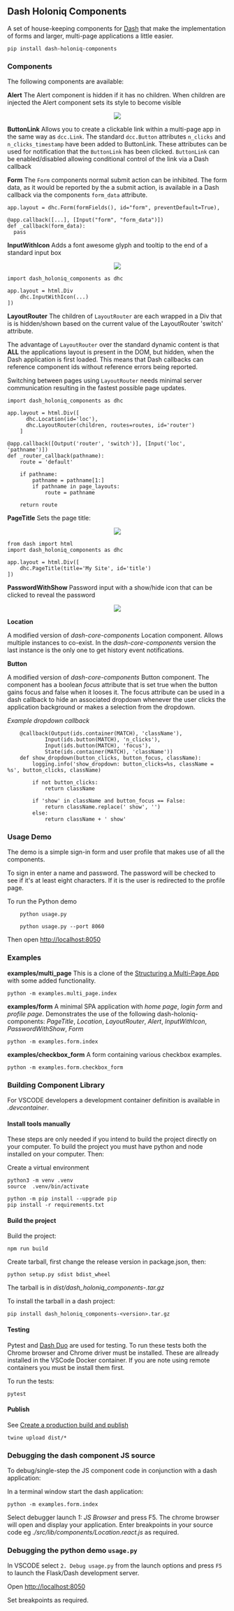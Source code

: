 ## Dash Holoniq Components

A set of house-keeping components for [Dash][dash-homepage] that make the
implementation of forms and larger, multi-page applications a
little easier.

    pip install dash-holoniq-components

### Components

The following components are available:

**Alert** The Alert component is hidden if it has no children. When children are injected the Alert
component sets its style to become visible

<p align="center"><img src="docs/img/alert-example.png"></p>


**ButtonLink** Allows you to create a clickable link within a multi-page app in
the same way as `dcc.Link`. The standard `dcc.Button` attributes `n_clicks` and `n_clicks_timestamp` have been
added to ButtonLink. These attributes can be used for notification that the `ButtonLink` has
been clicked. `ButtonLink` can be enabled/disabled allowing conditional control of the link via a Dash callback

**Form** The `Form` components normal submit action can be inhibited. The form data, as it would be
reported by the a submit action, is available in a Dash callback via the components `form_data` attribute.

```
app.layout = dhc.Form(formFields(), id="form", preventDefault=True),

@app.callback([...], [Input("form", "form_data")])
def _callback(form_data):
  pass
```

**InputWithIcon** Adds a font awesome glyph and tooltip to the end of a standard input box

<p align="center"><img src="docs/img/input-with-icon-example.png"></p>

```
import dash_holoniq_components as dhc

app.layout = html.Div
    dhc.InputWithIcon(...)
])

```

**LayoutRouter** The children of `LayoutRouter` are each wrapped in a Div that is
is hidden/shown based on the current value of the LayoutRouter 'switch' attribute.

The advantage of `LayoutRouter` over the standard dynamic content is that **ALL** the applications
layout is present in the DOM, but hidden, when the Dash application is first loaded. This means
that Dash callbacks can reference component ids without reference errors being reported.

Switching between pages using `LayoutRouter` needs minimal server communication resulting in
the fastest possible page updates.

```
import dash_holoniq_components as dhc

app.layout = html.Div([
      dhc.Location(id='loc'),
      dhc.LayoutRouter(children, routes=routes, id='router')
    ]

@app.callback([Output('router', 'switch')], [Input('loc', 'pathname')])
def _router_callback(pathname):
    route = 'default'

    if pathname:
        pathname = pathname[1:]
        if pathname in page_layouts:
            route = pathname

    return route
```

**PageTitle** Sets the page title:

<p align="center"><img src="docs/img/page-title-example.png"></p>

```
from dash import html
import dash_holoniq_components as dhc

app.layout = html.Div([
    dhc.PageTitle(title='My Site', id='title')
])

```

**PasswordWithShow** Password input with a show/hide icon that can be clicked to reveal the password

<p align="center"><img src="docs/img/password-example.png"></p>

**Location**

A modified version of *dash-core-components* Location component. Allows multiple instances
to co-exist. In the *dash-core-components* version the last instance is the only one
to get history event notifications.

**Button**

A modified version of *dash-core-components* Button component. The component
has a boolean *focus* attribute that is set true when the button gains
focus and false when it looses it. The focus attribute can be used in a dash
callback to hide an associated dropdown whenever the user clicks
the application background or makes a selection from the dropdown.

*Example dropdown callback*
```
    @callback(Output(ids.container(MATCH), 'className'),
            Input(ids.button(MATCH), 'n_clicks'),
            Input(ids.button(MATCH), 'focus'),
            State(ids.container(MATCH), 'className'))
    def show_dropdown(button_clicks, button_focus, className):
        logging.info('show_dropdown: button_clicks=%s, className = %s', button_clicks, className)

        if not button_clicks:
            return className

        if 'show' in className and button_focus == False:
            return className.replace(' show', '')
        else:
            return className + ' show'
```
### Usage Demo

The demo is a simple sign-in form and user profile that makes use of all the components.

To sign in enter a name and password. The password will be checked to see if it's at least
eight characters. If it is the user is redirected to the profile page.

To run the Python demo

        python usage.py

        python usage.py --port 8060

Then open [http://localhost:8050](http://localhost:8050)

### Examples

**examples/multi_page** This is a clone of the [Structuring a Multi-Page App] with
some added functionality.

    python -m examples.multi_page.index

**examples/form** A minimal SPA application with *home page*, *login form* and *profile page*.
Demonstrates the use of the following dash-holoniq-components: *PageTitle*, *Location*,
*LayoutRouter*, *Alert*, *InputWithIcon*, *PasswordWithShow*, *Form*

    python -m examples.form.index

**examples/checkbox_form** A form containing various checkbox examples.

    python -m examples.form.checkbox_form

### Building Component Library

For VSCODE developers a development container definition is
available in *.devcontainer*.

#### Install tools manually

These steps are only needed if you intend to build the project directly
on your computer. To build the project you must have python
and node installed on your computer. Then:

Create a virtual environment

```
python3 -m venv .venv
source  .venv/bin/activate

python -m pip install --upgrade pip
pip install -r requirements.txt
```
#### Build the project

Build the project:

    npm run build

Create tarball, first change the release version in package.json, then:

    python setup.py sdist bdist_wheel

The tarball is in *dist/dash_holoniq_components-<version>.tar.gz*

To install the tarball in a dash project:

    pip install dash_holoniq_components-<version>.tar.gz

#### Testing

Pytest and [Dash Duo](https://dash.plotly.com/testing) are used for testing. To run
these tests both the Chrome browser and Chrome driver must be installed. These are
allready installed in the VSCode Docker container. If you are note using remote containers
you must be install them first.

To run the tests:

    pytest

#### Publish

See [Create a production build and publish]

    twine upload dist/*

### Debugging the dash component JS source

To debug/single-step the JS component code in conjunction with a dash application:

In a terminal window start the dash application:

    python -m examples.form.index

Select debugger launch *1: JS Browser* and press F5. The chrome browser
will open and display your application. Enter breakpoints in your source
code eg *./src/lib/components/Location.react.js* as required.

### Debugging the python demo `usage.py`

In VSCODE select `2. Debug usage.py` from the launch options and press `F5` to launch the
Flask/Dash development server.

Open [http://localhost:8050](http://localhost:8050)

Set breakpoints as required.

[dash-homepage]: https://dash.plot.ly/
[Structuring a Multi-Page App]: https://dash.plotly.com/urls
[Create a production build and publish]: https://github.com/plotly/dash-component-boilerplate/blob/master/%7B%7Bcookiecutter.project_shortname%7D%7D/README.md#create-a-production-build-and-publish
